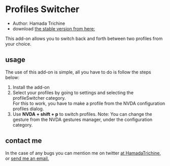 # Profiles Switcher

* Author: Hamada Trichine
* download [the stable version from here:][1]

This add-on allows you to switch back and forth between two profiles from your choice.  

## usage

The use of this add-on is simple, all you have to do is follow the steps below:  

 1. Install the add-on
 2. Select your profiles by going to settings and selecting the profileSwitcher category.  
   For this to work, you have to make a profile from the NVDA configuration profiles dialog.
 3. Use **NVDA + shift + p** to switch profiles.
  Note: You can change the gesture from the NVDA gestures manager, under the configuration category.
  
## contact me

In the case of any bugs you can mention me on twitter [at HamadaTrichine](https://twitter.com/hamadatrichine), or [send me an email.](mailto:hamadalog25@gmail.com)

[1]: https://github.com/hamadatrichine/profilesSwitcher
